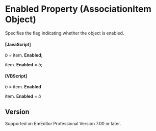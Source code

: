 # Enabled Property (AssociationItem Object)

Specifies the flag indicating whether the object is enabled.

#### \[JavaScript\]

_b_ =
item. **Enabled**;

item. **Enabled** = _b_;

#### \[VBScript\]

_b_ =
item. **Enabled**

item. **Enabled** = _b_

## Version

Supported on EmEditor Professional Version 7.00 or later.